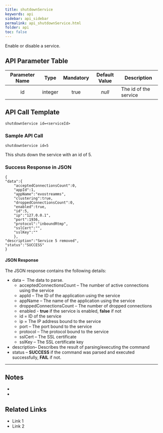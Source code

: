 ```yaml
---
title: shutdownService
keywords: api
sidebar: api_sidebar
permalink: api_shutdownService.html
folder: api
toc: false
---
```




Enable or disable a service.



## API Parameter Table

| **Parameter Name** |  Type   | **Mandatory** | **Default Value** | **Description**       |
| :----------------: | :-----: | :-----------: | :---------------: | --------------------- |
|         id         | integer |     true      |      *null*       | The id of the service |



## API Call Template

``` 
shutdownService id=<serviceId>
```



### Sample API Call

```
shutdownService id=5
```

This shuts down the service with an id of 5.



### Success Response in JSON

```
{
"data":{
    "acceptedConnectionsCount":0,
    "appId":1,
    "appName":"evostreamms",
    "clustering":true,
    "droppedConnectionsCount":0,
    "enabled":true,
    "id":5,
    "ip":"127.0.0.1",
    "port":1936,
    "protocol":"inboundRtmp",
    "sslCert":"",
    "sslKey":""
    },
"description":"Service 5 removed",
"status":"SUCCESS"
}
```

#### JSON Response

The JSON response contains the following details:

- data –  The data to parse.
  - acceptedConnectionsCount – The number of active connections using the service
  - appId – The ID of the application using the service
  - appName – The name of the application using the service
  - droppedConnectionsCount – The number of dropped connections
  - enabled - **true** if the service is enabled, **false** if not
  - id = ID of the service
  - ip = The IP address bound to the service
  - port – The port bound to the service
  - protocol – The protocol bound to the service
  - sslCert – The SSL certificate
  - sslKey – The SSL certificate key
- description– Describes the result of parsing/executing the command
- status – **SUCCESS** if the command was parsed and executed successfully, **FAIL** if not.

------

## Notes

- ​
- ​





## **Related Links**

- Link 1
- Link 2